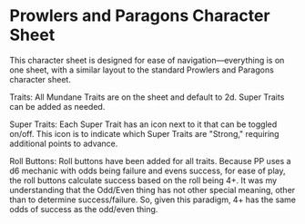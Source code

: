 Prowlers and Paragons Character Sheet
======================================

This character sheet is designed for ease of navigation—everything is on one sheet, with a similar layout to the standard Prowlers and Paragons character sheet.

Traits: All Mundane Traits are on the sheet and default to 2d. Super Traits can be added as needed.

Super Traits: Each Super Trait has an icon next to it that can be toggled on/off. This icon is to indicate which Super Traits are "Strong," requiring additional points to advance.

Roll Buttons: Roll buttons have been added for all traits. Because PP uses a d6 mechanic with odds being failure and evens success, for ease of play, the roll buttons calculate success based on the roll being 4+. It was my understanding that the Odd/Even thing has not other special meaning, other than to determine success/failure. So, given this paradigm, 4+ has the same odds of success as the odd/even thing.